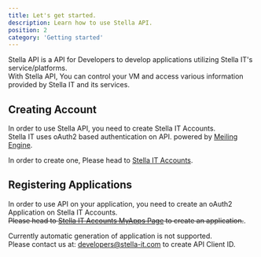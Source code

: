 ```yaml
---
title: Let's get started.
description: Learn how to use Stella API.
position: 2
category: 'Getting started'
---
```

Stella API is a API for Developers to develop applications utilizing Stella IT's service/platforms.  
With Stella API, You can control your VM and access various information provided by Stella IT and its services.

## Creating Account
In order to use Stella API, you need to create Stella IT Accounts.  
Stella IT uses oAuth2 based authentication on API. powered by [Meiling Engine](https://github.com/meiling-gatekeeper/meiling).  
  
In order to create one, Please head to [Stella IT Accounts](https://accounts.stella-it.com).  

## Registering Applications
In order to use API on your application, you need to create an oAuth2 Application on Stella IT Accounts.  
~~Please head to [Stella IT Accounts MyApps Page](https://accounts.stella-it.com/myApps) to create an application.~~.  
  
Currently automatic generation of application is not supported.  
Please contact us at: [developers@stella-it.com](mailto:developers@stella-it.com) to create API Client ID.  

